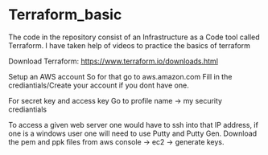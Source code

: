 # Terraform_basic
The code in the repository consist of an Infrastructure as a Code tool  called Terraform. I have taken help of videos to practice the basics of terraform

 Download Terraform: https://www.terraform.io/downloads.html
 
Setup an AWS account
So for that go to aws.amazon.com
Fill in the crediantials/Create your account if you dont have one.

For secret key and access key
Go to profile name -> my security crediantials

To access a given web server one would have to ssh into that IP address, if one is a windows user one will need to use Putty and Putty Gen. Download the pem and ppk files from aws console -> ec2 -> generate keys. 
